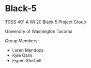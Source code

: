 # Black-5
TCSS 491 A Wi 20 Black 5 Project Group

University of Washington Tacoma

Group Members:
* Loren Mendoza
* Kyle Oslin
* Espen Storfjell

